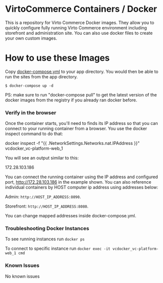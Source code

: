 # VirtoCommerce Containers / Docker

This is a repository for Virto Commerce Docker images. They allow you to quickly configure fully running Virto Commerce environment including storefront and administration site. You can also use docker files to create your own custom images.

# How to use these Images

Copy [docker-compose.yml](https://github.com/VirtoCommerce/vc-docker/blob/master/windows/aspnetcore/docker-compose.yml) to your app directory. You would then be able to run the sites from the app directory.

```
$ docker-compose up -d
```

PS: make sure to run "docker-compose pull" to get the latest version of the docker images from the registry if you already ran docker before.

### Verify in the browser

Once the container starts, you'll need to finds its IP address so that you can connect to your running container from a browser. You use the docker inspect command to do that:

docker inspect -f "{{ .NetworkSettings.Networks.nat.IPAddress }}" vcdocker_vc-platform-web_1

You will see an output similar to this:

172.28.103.186

You can connect the running container using the IP address and configured port, http://172.28.103.186 in the example shown. You can also reference individual containers by HOST computer ip address using addresses below:

Admin: `http://HOST_IP_ADDRESS:8090`.

Storefront: `http://HOST_IP_ADDRESS:8080`.

You can change mapped addresses inside docker-compose.yml.

### Troubleshooting Docker Instances

To see running instances run `docker ps` 

To connect to specific instance run `docker exec -it vcdocker_vc-platform-web_1 cmd`

### Known Issues

No known issues

